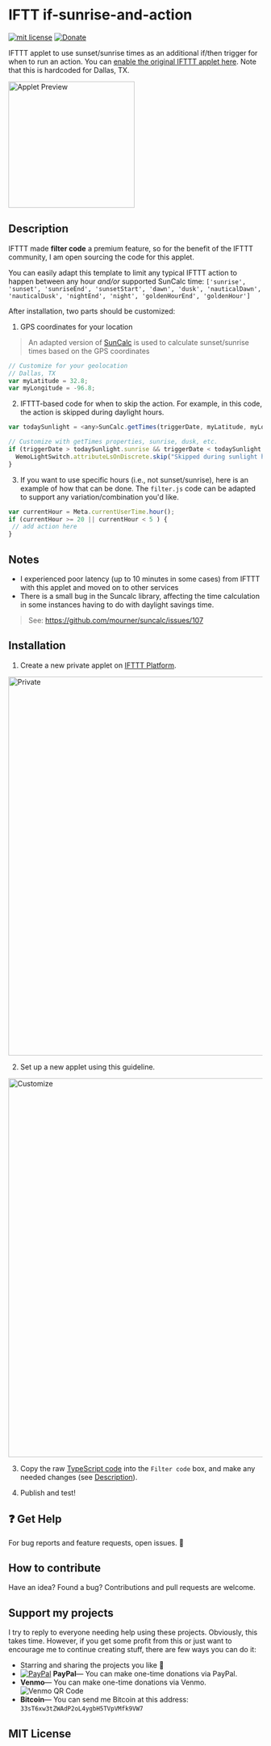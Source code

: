 # IFTT if-sunrise-and-action
[![mit license](https://badgen.net/badge/license/MIT/red)](https://github.com/dxdc/ifttt-if-sunrise-and-action/blob/master/LICENSE)
[![Donate](https://badgen.net/badge/Donate/PayPal/91BE09)](https://paypal.me/ddcaspi)

IFTTT applet to use sunset/sunrise times as an additional if/then trigger for when to run an action. You can [enable the original IFTTT applet here](https://ifttt.com/applets/KUEbxRCB-turn-on-wemo-light-switch-if-motion-detected-after-sunset-and-before-sunrise-dallas-tx). Note that this is hardcoded for Dallas, TX.

<img src="/images/main.png?raw=true" width="250" alt="Applet Preview">

## Description

IFTTT made **filter code** a premium feature, so for the benefit of the IFTTT community, I am open sourcing the code for this applet.

You can easily adapt this template to limit any typical IFTTT action to happen between any hour *and/or* supported SunCalc time: `['sunrise', 'sunset', 'sunriseEnd', 'sunsetStart', 'dawn', 'dusk', 'nauticalDawn', 'nauticalDusk', 'nightEnd', 'night', 'goldenHourEnd', 'goldenHour']`

After installation, two parts should be customized:
1. GPS coordinates for your location
> An adapted version of [SunCalc](https://github.com/mourner/suncalc) is used to calculate sunset/sunrise times based on the GPS coordinates
```js
// Customize for your geolocation
// Dallas, TX
var myLatitude = 32.8;
var myLongitude = -96.8;
```
2. IFTTT-based code for when to skip the action. For example, in this code, the action is skipped during daylight hours.

```js
var todaySunlight = <any>SunCalc.getTimes(triggerDate, myLatitude, myLongitude);

// Customize with getTimes properties, sunrise, dusk, etc.
if (triggerDate > todaySunlight.sunrise && triggerDate < todaySunlight.sunset) {
  WemoLightSwitch.attributeLsOnDiscrete.skip("Skipped during sunlight hours");
}
```

3. If you want to use specific hours (i.e., not sunset/sunrise), here is an example of how that can be done. The `filter.js` code can be adapted to support any variation/combination you'd like.

```js
var currentHour = Meta.currentUserTime.hour();
if (currentHour >= 20 || currentHour < 5 ) {
 // add action here
}
```

## Notes

- I experienced poor latency (up to 10 minutes in some cases) from IFTTT with this applet and moved on to other services
- There is a small bug in the Suncalc library, affecting the time calculation in some instances having to do with daylight savings time.
> See: https://github.com/mourner/suncalc/issues/107

## Installation

1. Create a new private applet on [IFTTT Platform](https://platform.ifttt.com/).
<img src="/images/private.png?raw=true" width="750" alt="Private">

2. Set up a new applet using this guideline.
<img src="/images/applet.png?raw=true" width="750" alt="Customize">

3. Copy the raw [TypeScript code](/filter.js?raw=true) into the `Filter code` box, and make any needed changes (see [Description](#description)).

4. Publish and test!

## :question: Get Help

For bug reports and feature requests, open issues. :bug:

## How to contribute

Have an idea? Found a bug? Contributions and pull requests are welcome.

## Support my projects

I try to reply to everyone needing help using these projects. Obviously, this takes time. However, if you get some profit from this or just want to encourage me to continue creating stuff, there are few ways you can do it:

-   Starring and sharing the projects you like :rocket:
-   [![PayPal][badge_paypal]][paypal-donations] **PayPal**— You can make one-time donations via PayPal.
-   **Venmo**— You can make one-time donations via Venmo.
    ![Venmo QR Code](/images/venmo.png?raw=true 'Venmo QR Code')
-   **Bitcoin**— You can send me Bitcoin at this address: `33sT6xw3tZWAdP2oL4ygbH5TVpVMfk9VW7`

## MIT License

[badge_paypal]: https://img.shields.io/badge/Donate-PayPal-blue.svg
[paypal-donations]: https://paypal.me/ddcaspi
